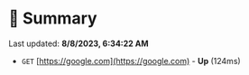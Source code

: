 # 📖 Summary
Last updated: **8/8/2023, 6:34:22 AM**

- `GET` [https://google.com](https://google.com) - **Up** (124ms)
